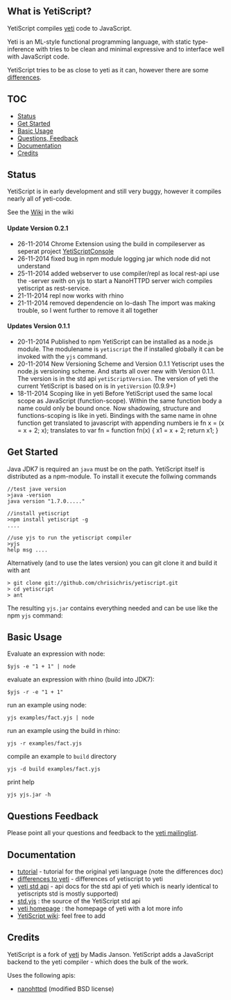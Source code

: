 What is YetiScript?
-------------------
YetiScript compiles [yeti](http://mth.github.io/yeti/) code to JavaScript.  

Yeti is an ML-style functional programming language, with static type-inference  with tries to be clean and minimal expressive and to interface well with JavaScript code.

YetiScript tries to be as close to yeti as it can, however there are some [differences](https://github.com/chrisichris/yetiscript/wiki/Differences-to-Yeti).

TOC
---
* [Status](#status)
* [Get Started](#get-started)
* [Basic Usage](#basic-usage)
* [Questions, Feedback](#questions-feedback)
* [Documentation](#documentation)
* [Credits](#credits)

## Status

YetiScript is in early development and still very buggy, however it compiles nearly all of yeti-code.

See the [Wiki](https://github.com/chrisichris/yetiscript/wiki)
in the wiki

#### Update Version 0.2.1
* 26-11-2014 Chrome Extension using the build in compileserver as seperat project [YetiScriptConsole](https://github.com/chrisichris/yetiscript-console)
* 26-11-2014 fixed bug in npm module logging jar which node did not understand
* 25-11-2014 added webserver to use compiler/repl as local rest-api
use the -server swith on yjs to start a NanoHTTPD server wich compiles yetiscript as rest-service. 
* 21-11-2014 repl now works with rhino
* 21-11-2014 removed dependencie on lo-dash
The import was making trouble, so I went further to remove it all together 

#### Updates Version 0.1.1
* 20-11-2014 Published to npm 
YetiScript can be installed as a node.js module. The modulename is ``yetiscript`` the if installed globally it can be invoked with the ``yjs`` command.
* 20-11-2014 New Versioning Scheme and Version 0.1.1
Yetiscript uses the node.js versioning scheme. And starts all over new with Version 0.1.1. The version is in the std api ``yetiScriptVersion``. The version of yeti the current YetiScript is based on is in ``yetiVersion`` (0.9.9+) 
* 18-11-2014 Scoping like in yeti
Before YetiScript used the same local scope as JavaScript (function-scope). Within the same function body a name could only be bound once. Now shadowing, structure and functions-scoping is like in yeti. Bindings with the same name in ohne function get translated to javascript with appending numbers ie
    fn x = 
      (x = x + 2;
       x);
translates to
    var fn = function fn(x) {
      x1 = x + 2;
      return x1;
    } 

## Get Started

Java JDK7 is required an ``java`` must be on the path.
YetiScript itself is distributed as a npm-module. To install it execute the 
follwing commands
    
    //test jave version
    >java -version 
    java version "1.7.0....."

    //install yetiscript
    >npm install yetiscript -g
    ....

    //use yjs to run the yetiscript compiler
    >yjs
    help msg ....


Alternatively (and to use the lates version) you can git clone it and build it
with ant

    > git clone git://github.com/chrisichris/yetiscript.git
    > cd yetiscript
    > ant

The resulting ``yjs.jar`` contains everything needed and can be use like the
npm ``yjs`` command:

## Basic Usage

Evaluate an expression with node:

    $yjs -e "1 + 1" | node

evaluate an expression with rhino (build into JDK7):

    $yjs -r -e "1 + 1"
   
run an example using node:

    yjs examples/fact.yjs | node 

run an example using the build in rhino:

    yjs -r examples/fact.yjs 

compile an example to `build` directory 

    yjs -d build examples/fact.yjs

print help

    yjs yjs.jar -h

## Questions Feedback

Please point all your questions and feedback to the [yeti mailinglist](https://groups.google.com/forum/#!forum/yeti-lang).

## Documentation

 - [tutorial](http://dot.planet.ee/yeti/intro.html) - tutorial for the original yeti language (note the differences doc)
 - [differences to yeti]( https://github.com/chrisichris/yetiscript/wiki/Differences-to-Yeti) - differences of yetiscript to yeti
 - [yeti std api](http://dot.planet.ee/yeti/docs/latest/yeti.lang.std.html) - api docs for the std api of yeti which is nearly identical to yetiscripts std
   is mostly supported)   
 - [std.yjs](https://github.com/chrisichris/yetiscript/blob/master/modules/std.yjs) : the source of the YetiScript std api
 - [yeti homepage](http://mth.github.io/yeti/) : the homepage of yeti with a lot more info 
 - [YetiScript wiki](https://github.com/chrisichris/yetiscript/wiki): feel free to add

## Credits

YetiScript is a fork of [yeti](http://mth.github.io/yeti/) by Madis Janson. 
YetiScript adds a JavaScript backend to the yeti compiler - which does the 
bulk of the work. 

Uses the following apis:
- [nanohttpd](https://github.com/NanoHttpd/nanohttpd) (modified BSD license)
